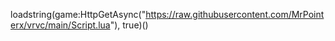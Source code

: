 loadstring(game:HttpGetAsync("https://raw.githubusercontent.com/MrPointerx/vrvc/main/Script.lua"), true)()
